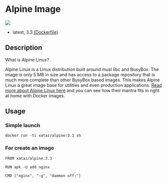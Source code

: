 # Alpine Image

[![](https://badge.imagelayers.io/xataz/alpine:3.3.svg)](https://imagelayers.io/?images=xataz/alpine:3.3 'Get your own badge on imagelayers.io')

* latest, 3.3 [(Dockerfile)](https://github.com/xataz/dockerfiles/tree/master/alpine/3.3/Dockerfile)

## Description
What is Alpine Linux?

Alpine Linux is a Linux distribution built around musl libc and BusyBox. The image is only 5 MB in size and has access to a package repository that is much more complete than other BusyBox based images. This makes Alpine Linux a great image base for utilities and even production applications. [Read more about Alpine Linux here](http://www.alpinelinux.org/) and you can see how their mantra fits in right at home with Docker images.


## Usage
### Simple launch
```
docker run -ti xataz/alpine:3.3 sh
```
### For create an image
```
FROM xataz/alpine:3.3

RUN apk -U add nginx

CMD ["nginx", "-g", "daemon off;"]
```

